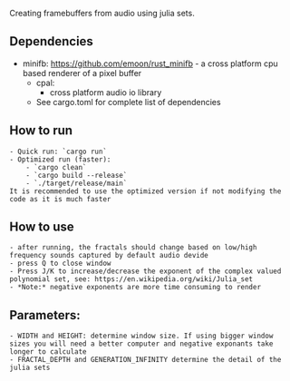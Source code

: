 Creating framebuffers from audio using julia sets. 

## Dependencies 
- minifb: https://github.com/emoon/rust_minifb
        - a cross platform cpu based renderer of a pixel buffer
    - cpal: 
        - cross platform audio io library 
    - See cargo.toml for complete list of dependencies
## How to run
    - Quick run: `cargo run`
    - Optimized run (faster):
        - `cargo clean`
        - `cargo build --release`
        - `./target/release/main`
    It is recommended to use the optimized version if not modifying the code as it is much faster
## How to use
    - after running, the fractals should change based on low/high frequency sounds captured by default audio devide
    - press Q to close window
    - Press J/K to increase/decrease the exponent of the complex valued polynomial set, see: https://en.wikipedia.org/wiki/Julia_set
    - *Note:* negative exponents are more time consuming to render
## Parameters:
    - WIDTH and HEIGHT: determine window size. If using bigger window sizes you will need a better computer and negative exponants take longer to calculate
    - FRACTAL_DEPTH and GENERATION_INFINITY determine the detail of the julia sets
    
